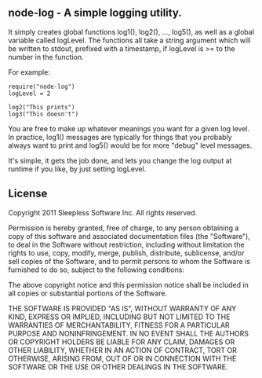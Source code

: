 
node-log - A simple logging utility.  
------------------------------------

It simply creates global functions log1(), log2(), ..., log5(), as well as a global
variable called logLevel.  The functions all take a string argument which will be 
written to stdout, prefixed with a timestamp, if logLevel is >= to the number in
the function.

For example:

	require("node-log")
	logLevel = 2

	log2("This prints")
	log3("This doesn't")

You are free to make up whatever meanings you want for a given log level.
In practice, log1() messages are typically for things that you probably always want to print
and log5() would be for more "debug" level messages.

It's simple, it gets the job done, and lets you change the log output at runtime if you like, by just
setting logLevel.


## License

Copyright 2011 Sleepless Software Inc. All rights reserved.

Permission is hereby granted, free of charge, to any person obtaining a copy
of this software and associated documentation files (the "Software"), to
deal in the Software without restriction, including without limitation the
rights to use, copy, modify, merge, publish, distribute, sublicense, and/or
sell copies of the Software, and to permit persons to whom the Software is
furnished to do so, subject to the following conditions:

The above copyright notice and this permission notice shall be included in
all copies or substantial portions of the Software.

THE SOFTWARE IS PROVIDED "AS IS", WITHOUT WARRANTY OF ANY KIND, EXPRESS OR
IMPLIED, INCLUDING BUT NOT LIMITED TO THE WARRANTIES OF MERCHANTABILITY,
FITNESS FOR A PARTICULAR PURPOSE AND NONINFRINGEMENT. IN NO EVENT SHALL THE
AUTHORS OR COPYRIGHT HOLDERS BE LIABLE FOR ANY CLAIM, DAMAGES OR OTHER
LIABILITY, WHETHER IN AN ACTION OF CONTRACT, TORT OR OTHERWISE, ARISING
FROM, OUT OF OR IN CONNECTION WITH THE SOFTWARE OR THE USE OR OTHER DEALINGS
IN THE SOFTWARE. 
